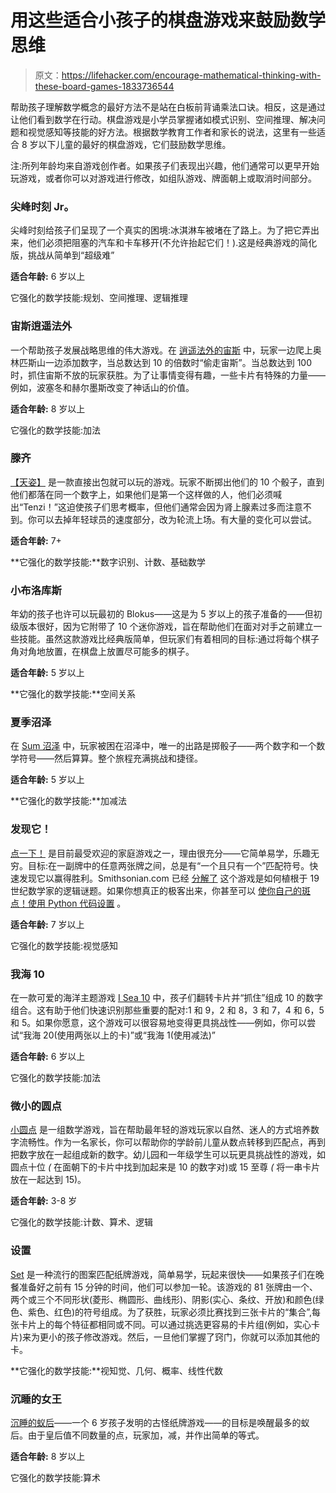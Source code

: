 # 用这些适合小孩子的棋盘游戏来鼓励数学思维

> 原文：<https://lifehacker.com/encourage-mathematical-thinking-with-these-board-games-1833736544>

帮助孩子理解数学概念的最好方法不是站在白板前背诵乘法口诀。相反，这是通过让他们看到数学在行动。棋盘游戏是小学员掌握诸如模式识别、空间推理、解决问题和视觉感知等技能的好方法。根据数学教育工作者和家长的说法，这里有一些适合 8 岁以下儿童的最好的棋盘游戏，它们鼓励数学思维。



注:所列年龄均来自游戏创作者。如果孩子们表现出兴趣，他们通常可以更早开始玩游戏，或者你可以对游戏进行修改，如组队游戏、牌面朝上或取消时间部分。

### 尖峰时刻 Jr。

尖峰时刻给孩子们呈现了一个真实的困境:冰淇淋车被堵在了路上。为了把它弄出来，他们必须把阻塞的汽车和卡车移开(不允许抬起它们！).这是经典游戏的简化版，挑战从简单到“超级难”

**适合年龄:** 6 岁以上

它强化的数学技能:规划、空间推理、逻辑推理

### 宙斯逍遥法外

一个帮助孩子发展战略思维的伟大游戏。在 [逍遥法外的宙斯](https://www.amazon.com/Gamewright-SS-GMW-233-Zeus-the-Loose/dp/B000GKD470?asc_campaign=InlineText&asc_refurl=https://lifehacker.com/encourage-mathematical-thinking-with-these-board-games-1833736544&asc_source=&tag=kinjalifehackerlink-20) 中，玩家一边爬上奥林匹斯山一边添加数字，当总数达到 10 的倍数时“偷走宙斯”。当总数达到 100 时，抓住宙斯不放的玩家获胜。为了让事情变得有趣，一些卡片有特殊的力量——例如，波塞冬和赫尔墨斯改变了神话山的价值。

**适合年龄:** 8 岁以上

它强化的数学技能:加法

### 滕齐

[【天姿】](https://www.amazon.com/Tenzi-Dice-Party-Game-Colored/dp/B004TAAGFQ/?asc_campaign=InlineText&asc_refurl=https://lifehacker.com/encourage-mathematical-thinking-with-these-board-games-1833736544&asc_source=&tag=kinjalifehackerlink-20) 是一款直接出包就可以玩的游戏。玩家不断掷出他们的 10 个骰子，直到他们都落在同一个数字上，如果他们是第一个这样做的人，他们必须喊出“Tenzi！”这迫使孩子们思考概率，但他们通常会因为肾上腺素过多而注意不到。你可以去掉年轻球员的速度部分，改为轮流上场。有大量的变化可以尝试。

**适合年龄:** 7+

**它强化的数学技能:**数字识别、计数、基础数学

### 小布洛库斯

年幼的孩子也许可以玩最初的 Blokus——这是为 5 岁以上的孩子准备的——但初级版本很好，因为它附带了 10 个迷你游戏，旨在帮助他们在面对对手之前建立一些技能。虽然这款游戏比经典版简单，但玩家们有着相同的目标:通过将每个棋子角对角地放置，在棋盘上放置尽可能多的棋子。

**适合年龄:** 5 岁以上

**它强化的数学技能:**空间关系

### 夏季沼泽

在 [Sum 沼泽](https://www.amazon.com/Learning-Resources-Swamp-Game-Pieces/dp/B00004TDLD/?asc_campaign=InlineText&asc_refurl=https://lifehacker.com/encourage-mathematical-thinking-with-these-board-games-1833736544&asc_source=&tag=kinjalifehackerlink-20) 中，玩家被困在沼泽中，唯一的出路是掷骰子——两个数字和一个数学符号——然后算算。整个旅程充满挑战和捷径。

**适合年龄:** 5 岁以上

**它强化的数学技能:**加减法

### 发现它！

[点一下！](https://www.amazon.com/Asmodee-SP411-Spot-It/dp/B0039S7NO6?asc_campaign=InlineText&asc_refurl=https://lifehacker.com/encourage-mathematical-thinking-with-these-board-games-1833736544&asc_source=&tag=kinjalifehackerlink-20) 是目前最受欢迎的家庭游戏之一，理由很充分——它简单易学，乐趣无穷。目标:在一副牌中的任意两张牌之间，总是有“一个且只有一个”匹配符号。快速发现它以赢得胜利。Smithsonian.com 已经 [分解了](https://www.smithsonianmag.com/science-nature/math-card-game-spot-it-180970873/) 这个游戏是如何植根于 19 世纪数学家的逻辑谜题。如果你想真正的极客出来，你甚至可以 [使你自己的斑点！使用 Python 代码设置](https://radiganengineering.com/2013/01/spot-it-howd-they-do-that/) 。

**适合年龄:** 7 岁以上

它强化的数学技能:视觉感知

### 我海 10

在一款可爱的海洋主题游戏 [I Sea 10](https://www.amazon.com/Learning-Resources-Sea-10-Game/dp/B00I00NIDS?asc_campaign=InlineText&asc_refurl=https://lifehacker.com/encourage-mathematical-thinking-with-these-board-games-1833736544&asc_source=&tag=kinjalifehackerlink-20) 中，孩子们翻转卡片并“抓住”组成 10 的数字组合。这有助于他们快速识别那些重要的配对:1 和 9，2 和 8，3 和 7，4 和 6，5 和 5。如果你愿意，这个游戏可以很容易地变得更具挑战性——例如，你可以尝试“我海 20(使用两张以上的卡)”或“我海 1(使用减法)”

**适合年龄:** 6 岁以上

它强化的数学技能:加法

### **微小的圆点**

[小圆点](https://www.amazon.com/gp/product/B01N1UUHP4/?asc_campaign=InlineText&asc_refurl=https://lifehacker.com/encourage-mathematical-thinking-with-these-board-games-1833736544&asc_source=&camp=1789&creative=9325&creativeASIN=B01N1UUHP4&ie=UTF8&linkCode=as2&linkId=4ffdd975efc94c441339b797150f5a9a&tag=kinjalifehackerlink-20) 是一组数学游戏，旨在帮助最年轻的游戏玩家以自然、迷人的方式培养数字流畅性。作为一名家长，你可以帮助你的学龄前儿童从数点转移到匹配点，再到把数字放在一起组成新的数字。幼儿园和一年级学生可以玩更具挑战性的游戏，如圆点十位 *(* 在面朝下的卡片中找到加起来是 10 的数字对)或 15 至尊 *(* 将一串卡片放在一起达到 15)。

**适合年龄:** 3-8 岁

它强化的数学技能:计数、算术、逻辑

### **设置**

[Set](https://www.amazon.com/SET-Family-Game-Visual-Perception/dp/B00000IV34?asc_campaign=InlineText&asc_refurl=https://lifehacker.com/encourage-mathematical-thinking-with-these-board-games-1833736544&asc_source=&tag=kinjalifehackerlink-20) 是一种流行的图案匹配纸牌游戏，简单易学，玩起来很快——如果孩子们在晚餐准备好之前有 15 分钟的时间，他们可以参加一轮。该游戏的 81 张牌由一个、两个或三个不同形状(菱形、椭圆形、曲线形)、阴影(实心、条纹、开放)和颜色(绿色、紫色、红色)的符号组成。为了获胜，玩家必须比赛找到三张卡片的“集合”,每张卡片上的每个特征都相同或不同。可以通过挑选更容易的卡片组(例如，实心卡片)来为更小的孩子修改游戏。然后，一旦他们掌握了窍门，你就可以添加其他的卡。

**它强化的数学技能:**视知觉、几何、概率、线性代数

### 沉睡的女王

[沉睡的蚁后](https://www.amazon.com/gp/product/B0009XBY3A/?asc_campaign=InlineText&asc_refurl=https://lifehacker.com/encourage-mathematical-thinking-with-these-board-games-1833736544&asc_source=&tag=kinjalifehackerlink-20)——一个 6 岁孩子发明的古怪纸牌游戏——的目标是唤醒最多的蚁后。由于皇后值不同数量的点，玩家加，减，并作出简单的等式。

**适合年龄:** 8 岁以上

它强化的数学技能:算术